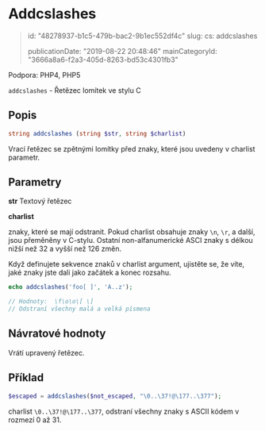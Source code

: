 Addcslashes
===========

> id: "48278937-b1c5-479b-bac2-9b1ec552df4c"
> slug:
> 	cs: addcslashes
> 
> publicationDate: "2019-08-22 20:48:46"
> mainCategoryId: "3666a8a6-f2a3-405d-8263-bd53c4301fb3"

Podpora: PHP4, PHP5

`addcslashes` - Řetězec lomítek ve stylu C

Popis
--------------------------

```php
string addcslashes (string $str, string $charlist)
```

Vrací řetězec se zpětnými lomítky před znaky, které jsou uvedeny v charlist parametr.

Parametry
--------------------------

**str** Textový řetězec

**charlist**

znaky, které se mají odstranit. Pokud charlist obsahuje znaky `\n`, `\r`, a další,  jsou přeměněny v C-stylu. Ostatní non-alfanumerické ASCI znaky s délkou nižší než 32 a vyšší než 126 změn.

Když definujete sekvence znaků v charlist argument, ujistěte se, že víte, jaké znaky jste dali jako začátek a konec rozsahu.

```php
echo addcslashes('foo[ ]', 'A..z');

// Hodnoty:  \f\o\o\[ \]
// Odstraní všechny malá a velká písmena
```

Návratové hodnoty
--------------------------

Vrátí upravený řetězec.

Příklad
--------------------------

```php
$escaped = addcslashes($not_escaped, "\0..\37!@\177..\377");
```

charlist `\0..\37!@\177..\377`, odstraní všechny znaky s ASCII kódem v rozmezí 0 až 31.
